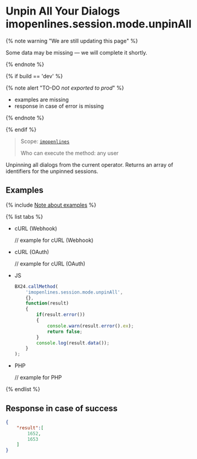 # Unpin All Your Dialogs imopenlines.session.mode.unpinAll

{% note warning "We are still updating this page" %}

Some data may be missing — we will complete it shortly.

{% endnote %}

{% if build == 'dev' %}

{% note alert "TO-DO _not exported to prod_" %}

- examples are missing
- response in case of error is missing

{% endnote %}

{% endif %}

> Scope: [`imopenlines`](../../../scopes/permissions.md)
>
> Who can execute the method: any user

Unpinning all dialogs from the current operator. Returns an array of identifiers for the unpinned sessions.

## Examples

{% include [Note about examples](../../../../_includes/examples.md) %}

{% list tabs %}

- cURL (Webhook)

    // example for cURL (Webhook)

- cURL (OAuth)

    // example for cURL (OAuth)

- JS

    ```js
    BX24.callMethod(
        'imopenlines.session.mode.unpinAll',
        {},
        function(result)
        {
            if(result.error())
            {
                console.warn(result.error().ex);
                return false;
            }
            console.log(result.data());
        }
    );
    ```

- PHP

    // example for PHP

{% endlist %}

## Response in case of success

```json
{
    "result":[
        1652,
        1653
    ]
}
```
